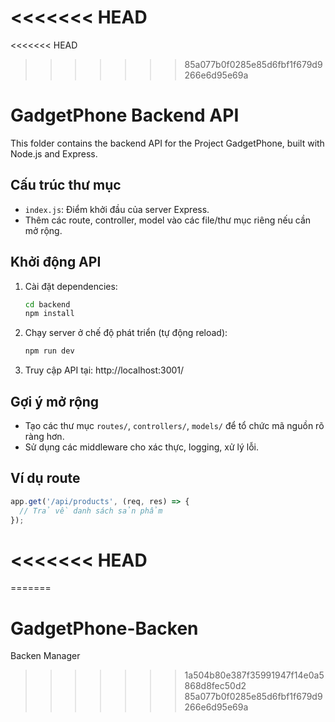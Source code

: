 <<<<<<< HEAD
=======
<<<<<<< HEAD
>>>>>>> 85a077b0f0285e85d6fbf1f679d9266e6d95e69a
# GadgetPhone Backend API

This folder contains the backend API for the Project GadgetPhone, built with Node.js and Express.

## Cấu trúc thư mục
- `index.js`: Điểm khởi đầu của server Express.
- Thêm các route, controller, model vào các file/thư mục riêng nếu cần mở rộng.

## Khởi động API
1. Cài đặt dependencies:
   ```sh
   cd backend
   npm install
   ```
2. Chạy server ở chế độ phát triển (tự động reload):
   ```sh
   npm run dev
   ```
3. Truy cập API tại: http://localhost:3001/

## Gợi ý mở rộng
- Tạo các thư mục `routes/`, `controllers/`, `models/` để tổ chức mã nguồn rõ ràng hơn.
- Sử dụng các middleware cho xác thực, logging, xử lý lỗi.

## Ví dụ route
```js
app.get('/api/products', (req, res) => {
  // Trả về danh sách sản phẩm
});
```
<<<<<<< HEAD
=======
=======
# GadgetPhone-Backen
Backen Manager
>>>>>>> 1a504b80e387f35991947f14e0a5868d8fec50d2
>>>>>>> 85a077b0f0285e85d6fbf1f679d9266e6d95e69a
